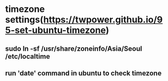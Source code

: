 # timezone settings(https://twpower.github.io/95-set-ubuntu-timezone)

## sudo ln -sf /usr/share/zoneinfo/Asia/Seoul /etc/localtime
## run 'date' command in ubuntu to check timezone